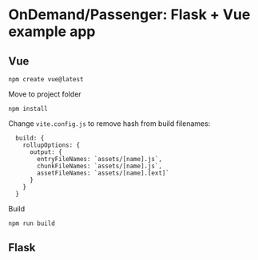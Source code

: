 # OnDemand/Passenger: Flask + Vue example app

## Vue

```
npm create vue@latest
```

Move to project folder
```
npm install
```

Change `vite.config.js` to remove hash from build filenames:
```
  build: {
    rollupOptions: {
      output: {
        entryFileNames: `assets/[name].js`,
        chunkFileNames: `assets/[name].js`,
        assetFileNames: `assets/[name].[ext]`
      }
    }
  }
  ```

Build
```
npm run build
```

## Flask

